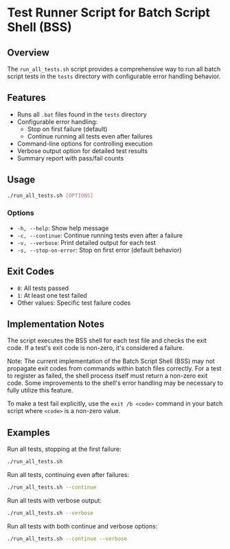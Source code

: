# Test Runner Script for Batch Script Shell (BSS)

## Overview

The `run_all_tests.sh` script provides a comprehensive way to run all batch script tests in the `tests` directory with configurable error handling behavior.

## Features

- Runs all `.bat` files found in the `tests` directory
- Configurable error handling:
  - Stop on first failure (default)
  - Continue running all tests even after failures
- Command-line options for controlling execution
- Verbose output option for detailed test results
- Summary report with pass/fail counts

## Usage

```bash
./run_all_tests.sh [OPTIONS]
```

### Options

- `-h, --help`: Show help message
- `-c, --continue`: Continue running tests even after a failure
- `-v, --verbose`: Print detailed output for each test
- `-s, --stop-on-error`: Stop on first error (default behavior)

## Exit Codes

- `0`: All tests passed
- `1`: At least one test failed
- Other values: Specific test failure codes

## Implementation Notes

The script executes the BSS shell for each test file and checks the exit code. If a test's exit code is non-zero, it's considered a failure.

Note: The current implementation of the Batch Script Shell (BSS) may not propagate exit codes from commands within batch files correctly. For a test to register as failed, the shell process itself must return a non-zero exit code. Some improvements to the shell's error handling may be necessary to fully utilize this feature.

To make a test fail explicitly, use the `exit /b <code>` command in your batch script where `<code>` is a non-zero value.

## Examples

Run all tests, stopping at the first failure:
```bash
./run_all_tests.sh
```

Run all tests, continuing even after failures:
```bash
./run_all_tests.sh --continue
```

Run all tests with verbose output:
```bash
./run_all_tests.sh --verbose
```

Run all tests with both continue and verbose options:
```bash
./run_all_tests.sh --continue --verbose
```